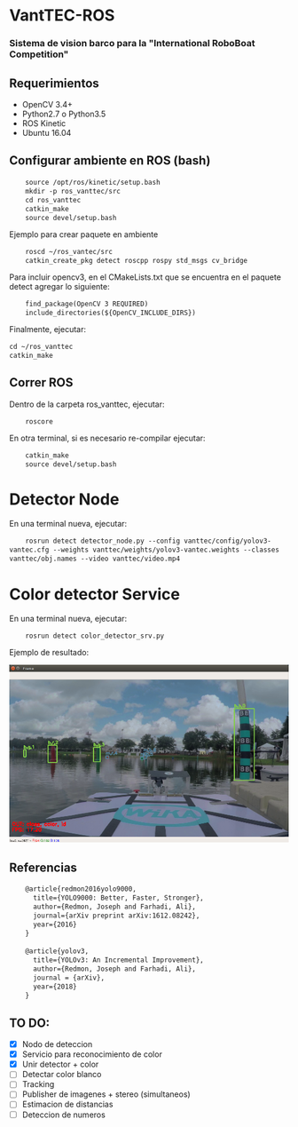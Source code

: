 # VantTEC-ROS
### Sistema de vision barco para la "International RoboBoat Competition"

## Requerimientos
- OpenCV 3.4+
- Python2.7 o Python3.5
- ROS Kinetic
- Ubuntu 16.04 


## Configurar ambiente en ROS (bash)
```
	source /opt/ros/kinetic/setup.bash
	mkdir -p ros_vanttec/src
	cd ros_vanttec
	catkin_make
	source devel/setup.bash
```

Ejemplo para crear paquete en ambiente
```
	roscd ~/ros_vantec/src
	catkin_create_pkg detect roscpp rospy std_msgs cv_bridge
```

Para incluir opencv3, en el CMakeLists.txt que se encuentra en el paquete detect agregar lo siguiente:
```
	find_package(OpenCV 3 REQUIRED)
	include_directories(${OpenCV_INCLUDE_DIRS})
```

Finalmente, ejecutar:
```
cd ~/ros_vanttec
catkin_make
```

## Correr ROS
Dentro de la carpeta ros_vanttec, ejecutar: 
```
	roscore
```
En otra terminal, si es necesario re-compilar ejecutar:
```
	catkin_make
	source devel/setup.bash
```

# Detector Node
En una terminal nueva, ejecutar:
```
	rosrun detect detector_node.py --config vanttec/config/yolov3-vantec.cfg --weights vanttec/weights/yolov3-vantec.weights --classes vanttec/obj.names --video vanttec/video.mp4
```

# Color detector Service
En una terminal nueva, ejecutar:
```
	rosrun detect color_detector_srv.py
```

Ejemplo de resultado:
<p align="center"><img src="./readme/ros-det-col.png" /> </p>

## Referencias
```
	@article{redmon2016yolo9000,
	  title={YOLO9000: Better, Faster, Stronger},
	  author={Redmon, Joseph and Farhadi, Ali},
	  journal={arXiv preprint arXiv:1612.08242},
	  year={2016}
	}

	@article{yolov3,
	  title={YOLOv3: An Incremental Improvement},
	  author={Redmon, Joseph and Farhadi, Ali},
	  journal = {arXiv},
	  year={2018}
	}
```

## TO DO:
- [x] Nodo de deteccion
- [x] Servicio para reconocimiento de color
- [x] Unir detector + color
- [ ] Detectar color blanco
- [ ] Tracking 
- [ ] Publisher de imagenes + stereo (simultaneos)
- [ ] Estimacion de distancias
- [ ] Deteccion de numeros